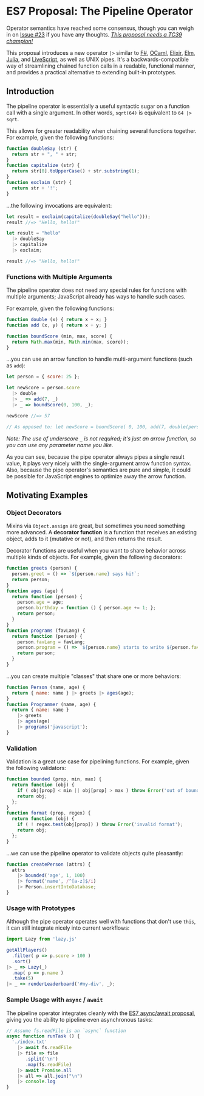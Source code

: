 # ES7 Proposal: The Pipeline Operator

Operator semantics have reached some consensus, though you can weigh in on [Issue #23](https://github.com/mindeavor/es-pipeline-operator/issues/23) if you have any thoughts.  *[This proposal needs a TC39 champion!](https://github.com/mindeavor/es-pipeline-operator/issues/33)*

This proposal introduces a new operator `|>` similar to
  [F#](https://en.wikibooks.org/wiki/F_Sharp_Programming/Higher_Order_Functions#The_.7C.3E_Operator),
  [OCaml](http://caml.inria.fr/pub/docs/manual-ocaml/libref/Pervasives.html#VAL%28|%3E%29), 
  [Elixir](https://www.safaribooksonline.com/library/view/programming-elixir/9781680500530/f_0057.html),
  [Elm](https://edmz.org/design/2015/07/29/elm-lang-notes.html),
  [Julia](http://docs.julialang.org/en/release-0.4/stdlib/base/?highlight=|%3E#Base.|%3E),
  and [LiveScript](http://livescript.net/#piping),
  as well as UNIX pipes. It's a backwards-compatible way of streamlining chained function calls in a readable, functional manner, and provides a practical alternative to extending built-in prototypes.

## Introduction

The pipeline operator is essentially a useful syntactic sugar on a function call with a single argument. In other words, `sqrt(64)` is equivalent to `64 |> sqrt`.

This allows for greater readability when chaining several functions together. For example, given the following functions:

```js
function doubleSay (str) {
  return str + ", " + str;
}
function capitalize (str) {
  return str[0].toUpperCase() + str.substring(1);
}
function exclaim (str) {
  return str + '!';
}
```

...the following invocations are equivalent:

```js
let result = exclaim(capitalize(doubleSay("hello")));
result //=> "Hello, hello!"

let result = "hello"
  |> doubleSay
  |> capitalize
  |> exclaim;

result //=> "Hello, hello!"
```

### Functions with Multiple Arguments

The pipeline operator does not need any special rules for functions with multiple arguments; JavaScript already has ways to handle such cases.

For example, given the following functions:

```js
function double (x) { return x + x; }
function add (x, y) { return x + y; }

function boundScore (min, max, score) {
  return Math.max(min, Math.min(max, score));
}
```

...you can use an arrow function to handle multi-argument functions (such as `add`):

```js
let person = { score: 25 };

let newScore = person.score
  |> double
  |> _ => add(7, _)
  |> _ => boundScore(0, 100, _);

newScore //=> 57

// As opposed to: let newScore = boundScore( 0, 100, add(7, double(person.score)) )
```

*Note: The use of underscore `_` is not required; it's just an arrow function, so you can use any parameter name you like.*

As you can see, because the pipe operator always pipes a single result value, it plays very nicely with the single-argument arrow function syntax. Also, because the pipe operator's semantics are pure and simple, it could be possible for JavaScript engines to optimize away the arrow function.

## Motivating Examples

### Object Decorators

Mixins via `Object.assign` are great, but sometimes you need something more advanced. A **decorator function** is a function that receives an existing object, adds to it (mutative or not), and then returns the result.

Decorator functions are useful when you want to share behavior across multiple kinds of objects. For example, given the following decorators:

```js
function greets (person) {
  person.greet = () => `${person.name} says hi!`;
  return person;
}
function ages (age) {
  return function (person) {
    person.age = age;
    person.birthday = function () { person.age += 1; };
    return person;
  }
}
function programs (favLang) {
  return function (person) {
    person.favLang = favLang;
    person.program = () => `${person.name} starts to write ${person.favLang}!`;
    return person;
  }
}
```

...you can create multiple "classes" that share one or more behaviors:

```js
function Person (name, age) {
  return { name: name } |> greets |> ages(age);
}
function Programmer (name, age) {
  return { name: name }
    |> greets
    |> ages(age)
    |> programs('javascript');
}
```

### Validation

Validation is a great use case for pipelining functions. For example, given the following validators:

```js
function bounded (prop, min, max) {
  return function (obj) {
    if ( obj[prop] < min || obj[prop] > max ) throw Error('out of bounds');
    return obj;
  };
}
function format (prop, regex) {
  return function (obj) {
    if ( ! regex.test(obj[prop]) ) throw Error('invalid format');
    return obj;
  };
}
```

...we can use the pipeline operator to validate objects quite pleasantly:

```js
function createPerson (attrs) {
  attrs
    |> bounded('age', 1, 100)
    |> format('name', /^[a-z]$/i)
    |> Person.insertIntoDatabase;
}
```

### Usage with Prototypes

Although the pipe operator operates well with functions that don't use `this`, it can still integrate nicely into current workflows:

```js
import Lazy from 'lazy.js'

getAllPlayers()
  .filter( p => p.score > 100 )
  .sort()
|> _ => Lazy(_)
  .map( p => p.name )
  .take(5)
|> _ => renderLeaderboard('#my-div', _);
```

### Sample Usage with `async` / `await`

The pipeline operator integrates cleanly with the [ES7 async/await proposal](https://tc39.github.io/ecmascript-asyncawait/), giving you the ability to pipeline even asynchronous tasks:

```js
// Assume fs.readFile is an `async` function
async function runTask () {
  './index.txt'
    |> await fs.readFile
    |> file => file
       .split('\n')
       .map(fs.readFile)
    |> await Promise.all
    |> all => all.join("\n")
    |> console.log
}
```
